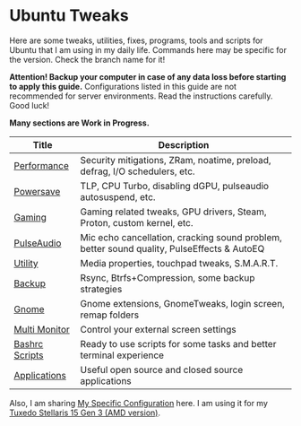 # Ubuntu Tweaks

<!-- START doctoc generated TOC please keep comment here to allow auto update -->
<!-- DON'T EDIT THIS SECTION, INSTEAD RE-RUN doctoc TO UPDATE -->



<!-- END doctoc generated TOC please keep comment here to allow auto update -->

Here are some tweaks, utilities, fixes, programs, tools and scripts for Ubuntu that I am using in my daily life. Commands here may be specific for the version. Check the branch name for it!

**Attention! Backup your computer in case of any data loss before starting to apply this guide.** Configurations listed in this guide are not recommended for server environments. Read the instructions carefully. Good luck!

**Many sections are Work in Progress.**

| Title                            | Description                                                  |
| -------------------------------- | ------------------------------------------------------------ |
| [Performance](Performance.md)    | Security mitigations, ZRam, noatime, preload, defrag, I/O schedulers, etc. |
| [Powersave](Powersave.md)        | TLP, CPU Turbo, disabling dGPU, pulseaudio autosuspend, etc. |
| [Gaming](Gaming.md)              | Gaming related tweaks, GPU drivers, Steam, Proton, custom kernel, etc. |
| [PulseAudio](PulseAudio.md)      | Mic echo cancellation, cracking sound problem, better sound quality, PulseEffects & AutoEQ |
| [Utility](Utility.md)            | Media properties, touchpad tweaks, S.M.A.R.T.                |
| [Backup](Backup.md)              | Rsync, Btrfs+Compression, some backup strategies             |
| [Gnome](Gnome.md)                | Gnome extensions, GnomeTweaks, login screen, remap folders   |
| [Multi Monitor](MultiMonitor.md) | Control your external screen settings                        |
| [Bashrc Scripts](Bashrc.md)      | Ready to use scripts for some tasks and better terminal experience |
| [Applications](Applications.md)  | Useful open source and closed source applications            |

Also, I am sharing [My Specific Configuration](MySpecificConfiguration.md) here. I am using it for my [Tuxedo Stellaris 15 Gen 3 (AMD version)](https://www.tuxedocomputers.com/en/Linux-Hardware/Linux-Notebooks/15-16-inch/TUXEDO-Stellaris-15-Gen3.tuxedo).

